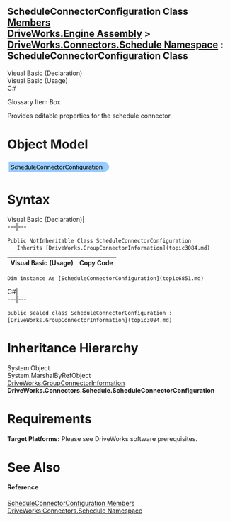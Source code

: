 ScheduleConnectorConfiguration Class   
[Members](topic6852.md)   
[DriveWorks.Engine Assembly](topic2156.md) > [DriveWorks.Connectors.Schedule Namespace](topic6848.md) : ScheduleConnectorConfiguration Class  
---  
  
Visual Basic (Declaration)    
Visual Basic (Usage)    
C# 

Glossary Item Box

Provides editable properties for the schedule connector. 

# Object Model

![](dotnetdiagramimages/image362.png)

# Syntax

Visual Basic (Declaration)|   
---|---  
      
    
    Public NotInheritable Class ScheduleConnectorConfiguration 
       Inherits [DriveWorks.GroupConnectorInformation](topic3084.md)  
  
Visual Basic (Usage)| Copy Code  
---|---  
      
    
    Dim instance As [ScheduleConnectorConfiguration](topic6851.md)  
  
C#|   
---|---  
      
    
    public sealed class ScheduleConnectorConfiguration : [DriveWorks.GroupConnectorInformation](topic3084.md)   
  
# Inheritance Hierarchy

System.Object  
System.MarshalByRefObject  
[DriveWorks.GroupConnectorInformation](topic3084.md)  
**DriveWorks.Connectors.Schedule.ScheduleConnectorConfiguration**  


# Requirements

**Target Platforms:** Please see DriveWorks software prerequisites.

# See Also

#### Reference

[ScheduleConnectorConfiguration Members](topic6852.md)   
[DriveWorks.Connectors.Schedule Namespace](topic6848.md)


